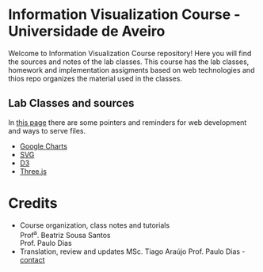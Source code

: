 # Information Visualization Course - Universidade de Aveiro

Welcome to Information Visualization Course repository! Here you will find the sources and notes of the lab classes. This course has the lab classes, homework and implementation assigments based on web technologies and thios repo organizes the material used in the classes. 

## Lab Classes and sources
In [this page](./webtech.md) there are some pointers and reminders for web development and ways to serve files.  
* [Google Charts](./GoogleCharts/)
* [SVG](./SVG/)
* [D3](./D3/)
* [Three.js](./Three.js/)


# Credits
* Course organization, class notes and tutorials  
Prof<sup>a</sup>. Beatriz Sousa Santos  
Prof. Paulo Dias  
* Translation, review and updates
MSc. Tiago Araújo 
Prof. Paulo Dias - [contact](mailto:paulo.dias@ua.pt)
